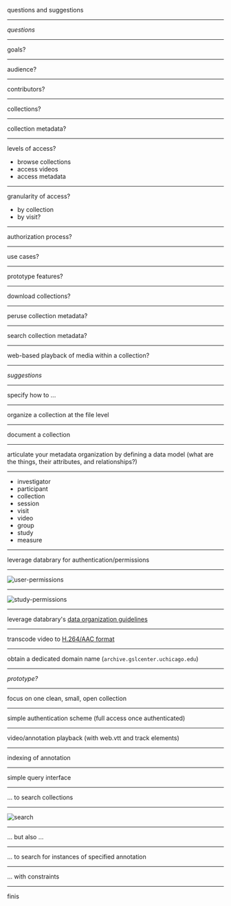 questions and suggestions

---

*questions*

---

goals?

---

audience?

---

contributors?

---

collections?

---

collection metadata?

---

levels of access?

* browse collections
* access videos
* access metadata

---

granularity of access?

* by collection 
* by visit?

---

authorization process?

---

use cases?

---

prototype features?

---

download collections?

---

peruse collection metadata?

---

search collection metadata?

---

web-based playback of media within a collection?

---

*suggestions*

---

specify how to ...

---

organize a collection at the file level

---

document a collection

---

articulate your metadata organization by defining a data model (what are the things, their attributes, and relationships?)

---

* investigator
* participant
* collection
* session
* visit
* video
* group
* study
* measure

---

leverage databrary for authentication/permissions

---

![user-permissions](https://github.com/databrary/design/blob/master/wireframes/user-permissions-management-tree.png)

---

![study-permissions](https://github.com/databrary/design/blob/master/wireframes/study-permissions-management-tree.png)

---

leverage databrary's [data organization guidelines](http://databrary.org/user-guide/contributing/organizing-your-data.html)

---

transcode video to [H.264/AAC format](http://www.streamingmedia.com/Articles/Editorial/Featured-Articles/WebM-vs.-H.264-A-Closer-Look-68594.aspx)

---

obtain a dedicated domain name (`archive.gslcenter.uchicago.edu`)

---

*prototype?*

---

focus on one clean, small, open collection

---

simple authentication scheme (full access once authenticated)

---

video/annotation playback (with web.vtt and track elements)

---

indexing of annotation

---

simple query interface 

---

... to search collections

---

![search](https://github.com/databrary/design/blob/master/wireframes/search-basic-results.png)

---

... but also ...

---

... to search for instances of specified annotation 

---

... with constraints

---

finis

